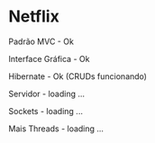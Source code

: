 # Netflix

Padrão MVC - Ok

Interface Gráfica - Ok

Hibernate - Ok (CRUDs funcionando)

Servidor - loading ...

Sockets - loading ...

Mais Threads - loading ...
